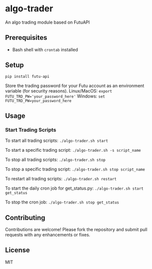 # algo-trader
An algo trading module based on FutuAPI

## Prerequisites

- Bash shell with `crontab` installed

## Setup

`pip install futu-api` 

Store the trading password for your Futu account as an environment variable (for security reasons).
Linux/MacOS: `export FUTU_TRD_PW='your_password_here'`
Windows: `set FUTU_TRD_PW=your_password_here`

## Usage

### Start Trading Scripts
To start all trading scripts:
```./algo-trader.sh start```

To start a specific trading script:
```./algo-trader.sh -s script_name```

To stop all trading scripts:
```./algo-trader.sh stop```

To stop a specific trading script:
```./algo-trader.sh stop script_name```

To restart all trading scripts:
```./algo-trader.sh restart```

To start the daily cron job for get_status.py:
```./algo-trader.sh start get_status```

To stop the cron job:
```./algo-trader.sh stop get_status```

## Contributing

Contributions are welcome! Please fork the repository and submit pull requests with any enhancements or fixes.

## License

MIT
